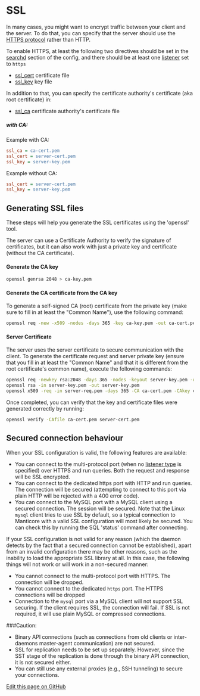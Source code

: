 # SSL

In many cases, you might want to encrypt traffic between your client and the server. To do that, you can specify that the server should use the [HTTPS protocol](../Server_settings/Searchd.md#listen) rather than HTTP.

<!-- example CA 1 -->

To enable HTTPS, at least the following two directives should be set in the [searchd](../Server_settings/Searchd.md) section of the config, and there should be at least one [listener](../Server_settings/Searchd.md#listen) set to `https`

* [ssl_cert](../Server_settings/Searchd.md#ssl_cert) certificate file
* [ssl_key](../Server_settings/Searchd.md#ssl_key) key file

In addition to that, you can specify the certificate authority's certificate (aka root certificate) in:

* [ssl_ca](../Server_settings/Searchd.md#ssl_ca) certificate authority's certificate file


<!-- intro -->
##### with CA:

<!-- request with CA -->
Example with CA:

```ini
ssl_ca = ca-cert.pem
ssl_cert = server-cert.pem
ssl_key = server-key.pem
```

<!-- request without CA -->
Example without CA:

```ini
ssl_cert = server-cert.pem
ssl_key = server-key.pem
```
<!-- end -->

## Generating SSL files

These steps will help you generate the SSL certificates using the 'openssl' tool.

The server can use a Certificate Authority to verify the signature of certificates, but it can also work with just a private key and certificate (without the CA certificate).

#### Generate the CA key

```bash
openssl genrsa 2048 > ca-key.pem
```

#### Generate the CA certificate from the CA key

To generate a self-signed CA (root) certificate from the private key (make sure to fill in at least the "Common Name"), use the following command:

```bash
openssl req -new -x509 -nodes -days 365 -key ca-key.pem -out ca-cert.pem
```

#### Server Certificate

The server uses the server certificate to secure communication with the client. To generate the certificate request and server private key (ensure that you fill in at least the "Common Name" and that it is different from the root certificate's common name), execute the following commands:

```bash
openssl req -newkey rsa:2048 -days 365 -nodes -keyout server-key.pem -out server-req.pem
openssl rsa -in server-key.pem -out server-key.pem
openssl x509 -req -in server-req.pem -days 365 -CA ca-cert.pem -CAkey ca-key.pem -set_serial 01 -out server-cert.pem
```

Once completed, you can verify that the key and certificate files were generated correctly by running:

```bash
openssl verify -CAfile ca-cert.pem server-cert.pem
```

## Secured connection behaviour

When your SSL configuration is valid, the following features are available:

 * You can connect to the multi-protocol port (when no [listener type](../Server_settings/Searchd.md#listen) is specified) over HTTPS and run queries. Both the request and response will be SSL encrypted.
 * You can connect to the dedicated https port with HTTP and run queries. The connection will be secured (attempting to connect to this port via plain HTTP will be rejected with a 400 error code).
 * You can connect to the MySQL port with a MySQL client using a secured connection. The session will be secured. Note that the Linux `mysql` client tries to use SSL by default, so a typical connection to Manticore with a valid SSL configuration will most likely be secured. You can check this by running the SQL 'status' command after connecting.

If your SSL configuration is not valid for any reason (which the daemon detects by the fact that a secured connection cannot be established), apart from an invalid configuration there may be other reasons, such as the inability to load the appropriate SSL library at all. In this case, the following things will not work or will work in a non-secured manner:

* You cannot connect to the multi-protocol port with HTTPS. The connection will be dropped.
* You cannot connect to the dedicated `https` port. The HTTPS connections will be dropped
* Connection to the `mysql` port via a MySQL client will not support SSL securing. If the client requires SSL, the connection will fail. If SSL is not required, it will use plain MySQL or compressed connections.

###Caution:

* Binary API connections (such as connections from old clients or inter-daemons master-agent communication) are not secured.
* SSL for replication needs to be set up separately. However, since the SST stage of the replication is done through the binary API connection, it is not secured either.
* You can still use any external proxies (e.g., SSH tunneling) to secure your connections.

[Edit this page on GitHub](https://github.com/manticoresoftware/manticoresearch/tree/master/manual/Security/SSL.md)

<!-- proofread -->